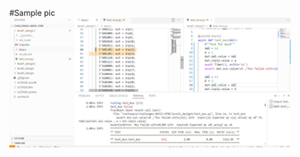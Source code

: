 #Sample pic
![App Screenshot](https://github.com/Akhil-4789/Bug_Verification/blob/main/Picture1.png)
